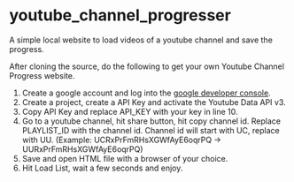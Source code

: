 # youtube_channel_progresser
A simple local website to load videos of a youtube channel and save the progress.

After cloning the source, do the following to get your own Youtube Channel Progress website.

1. Create a google account and log into the [google developer console](https://console.cloud.google.com/).
2. Create a project, create a API Key and activate the Youtube Data API v3.
3. Copy API Key and replace API_KEY with your key in line 10.
4. Go to a youtube channel, hit share button, hit copy channel id. Replace PLAYLIST_ID with the channel id. Channel id will start with UC, replace with UU. (Example: UCRxPrFmRHsXGWfAyE6oqrPQ -> UURxPrFmRHsXGWfAyE6oqrPQ)
5. Save and open HTML file with a browser of your choice.
6. Hit Load List, wait a few seconds and enjoy.
